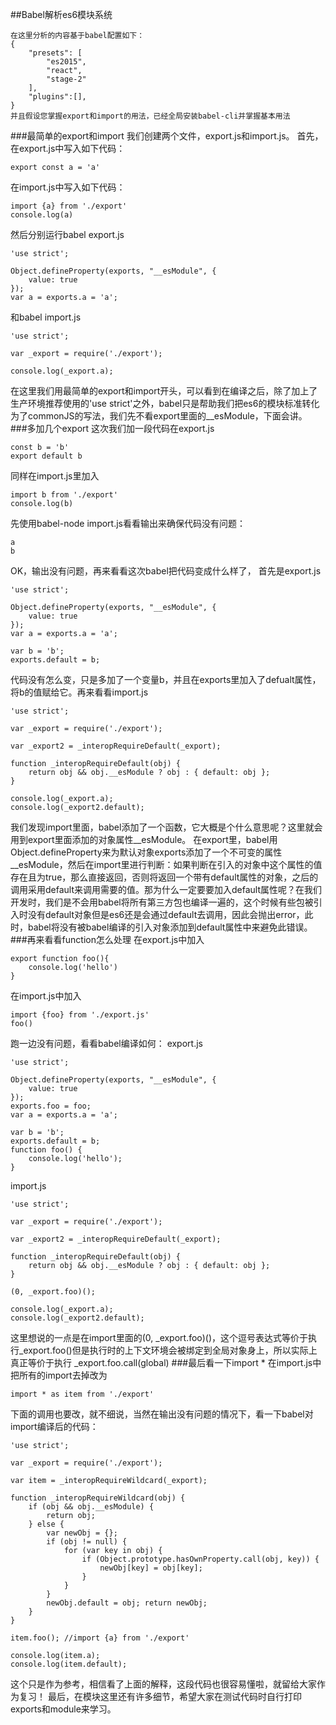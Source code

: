 ##Babel解析es6模块系统

    在这里分析的内容基于babel配置如下：
    {
    	"presets": [
			"es2015",
	   		"react",
			"stage-2"
        ],
        "plugins":[],
    }
    并且假设您掌握export和import的用法，已经全局安装babel-cli并掌握基本用法

###最简单的export和import
我们创建两个文件，export.js和import.js。
首先，在export.js中写入如下代码：

    export const a = 'a'
在import.js中写入如下代码：

    import {a} from './export'
    console.log(a)
然后分别运行babel export.js

    'use strict';

    Object.defineProperty(exports, "__esModule", {
        value: true
    });
    var a = exports.a = 'a';
和babel import.js
    
    'use strict';

    var _export = require('./export');

    console.log(_export.a);
在这里我们用最简单的export和import开头，可以看到在编译之后，除了加上了生产环境推荐使用的'use strict'之外，babel只是帮助我们把es6的模块标准转化为了commonJS的写法，我们先不看export里面的\__esModule，下面会讲。
###多加几个export
这次我们加一段代码在export.js

    const b = 'b'
    export default b
同样在import.js里加入

    import b from './export'
    console.log(b)
先使用babel-node import.js看看输出来确保代码没有问题：

    a
    b
OK，输出没有问题，再来看看这次babel把代码变成什么样了，
首先是export.js

    'use strict';

    Object.defineProperty(exports, "__esModule", {
        value: true
    });
    var a = exports.a = 'a';

    var b = 'b';
    exports.default = b;
代码没有怎么变，只是多加了一个变量b，并且在exports里加入了defualt属性，将b的值赋给它。再来看看import.js

    'use strict';

    var _export = require('./export');

    var _export2 = _interopRequireDefault(_export);

    function _interopRequireDefault(obj) { 
        return obj && obj.__esModule ? obj : { default: obj }; 
    }

    console.log(_export.a);
    console.log(_export2.default);
我们发现import里面，babel添加了一个函数，它大概是个什么意思呢？这里就会用到export里面添加的对象属性\__esModule。
在export里，babel用Object.defineProperty来为默认对象exports添加了一个不可变的属性\__esModule，然后在import里进行判断：如果判断在引入的对象中这个属性的值存在且为true，那么直接返回，否则将返回一个带有default属性的对象，之后的调用采用default来调用需要的值。那为什么一定要要加入default属性呢？在我们开发时，我们是不会用babel将所有第三方包也编译一遍的，这个时候有些包被引入时没有default对象但是es6还是会通过default去调用，因此会抛出error，此时，babel将没有被babel编译的引入对象添加到default属性中来避免此错误。
###再来看看function怎么处理
在export.js中加入
    
    export function foo(){
        console.log('hello')
    }
在import.js中加入

    import {foo} from './export.js'
    foo()
跑一边没有问题，看看babel编译如何：
export.js

    'use strict';

    Object.defineProperty(exports, "__esModule", {
        value: true
    });
    exports.foo = foo;
    var a = exports.a = 'a';

    var b = 'b';
    exports.default = b;
    function foo() {
        console.log('hello');
    }
import.js

    'use strict';

    var _export = require('./export');

    var _export2 = _interopRequireDefault(_export);

    function _interopRequireDefault(obj) { 
        return obj && obj.__esModule ? obj : { default: obj }; 
    }

    (0, _export.foo)();

    console.log(_export.a);
    console.log(_export2.default);
 这里想说的一点是在import里面的(0, _export.foo)()，这个逗号表达式等价于执行_export.foo()但是执行时的上下文环境会被绑定到全局对象身上，所以实际上真正等价于执行 _export.foo.call(global)
###最后看一下import *
在import.js中把所有的import去掉改为

    import * as item from './export'
下面的调用也要改，就不细说，当然在输出没有问题的情况下，看一下babel对import编译后的代码：
    
    'use strict';

    var _export = require('./export');

    var item = _interopRequireWildcard(_export);

    function _interopRequireWildcard(obj) { 
        if (obj && obj.__esModule) { 
            return obj; 
        } else { 
            var newObj = {}; 
            if (obj != null) { 
                for (var key in obj) { 
                    if (Object.prototype.hasOwnProperty.call(obj, key)) {
                        newObj[key] = obj[key];
                    } 
                } 
            } 
            newObj.default = obj; return newObj; 
        } 
    }

    item.foo(); //import {a} from './export'

    console.log(item.a);
    console.log(item.default);
这个只是作为参考，相信看了上面的解释，这段代码也很容易懂啦，就留给大家作为复习！
最后，在模块这里还有许多细节，希望大家在测试代码时自行打印exports和module来学习。